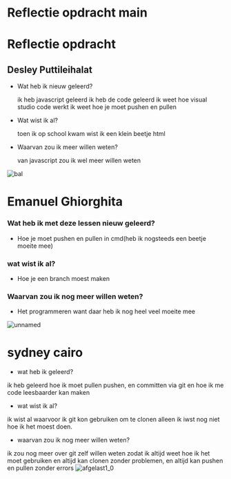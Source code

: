 # Reflectie opdracht main

# Reflectie opdracht
## Desley Puttileihalat

- Wat heb ik nieuw geleerd?

  ik heb javascript geleerd ik heb de code geleerd ik weet hoe visual studio code werkt
  ik weet hoe je moet pushen en pullen
- Wat wist ik al?

  toen ik op school kwam wist ik een klein beetje html

- Waarvan zou ik meer willen weten?

  van javascript zou ik wel meer willen weten


![bal](https://github.com/Desley7/Reflectieopdracht/assets/144898896/390ad5d5-b5e2-4e5b-95a8-9bdef8845f5c)



# Emanuel Ghiorghita
### Wat heb ik met deze lessen nieuw geleerd?
- Hoe je moet pushen en pullen in cmd(heb ik nogsteeds een beetje moeite mee)

### wat wist ik al? 
- Hoe je een branch moest maken

### Waarvan zou ik nog meer willen weten?
- Het programmeren want daar heb ik nog heel veel moeite mee

![unnamed](https://github.com/Desley7/Reflectieopdracht/assets/144899298/6653aebe-5200-4242-aee8-9bd087f45f64)



# sydney cairo
 - wat heb ik geleerd?
  
  ik heb geleerd hoe ik moet pullen pushen, en committen via git en hoe ik me code leesbaarder kan maken

  - wat wist ik al?
 
  ik wist al waarvoor ik git kon gebruiken om te clonen alleen ik iwst nog niet hoe ik het moest doen.

 - waarvan zou ik nog meer willen weten?

   
ik zou nog meer over git zelf willen weten zodat ik altijd weet hoe ik het moet gebruiken en altijd kan clonen zonder problemen, en altijd kan pushen en pullen zonder errors 
![afgelast1_0](https://github.com/Desley7/Reflectieopdracht/assets/144898932/fd4fae59-e15f-4565-abfa-885542c46bf8)
